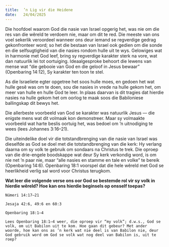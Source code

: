 ```yaml
---
title:  ’n Lig vir die Heidene
date:   24/04/2025
---
```


Die hoofdoel waarom God die nasie van Israel opgerig het, was nie om die res van die wêreld te verdoem nie, maar om dit te red. Die meeste van ons voel sekerlik veroordeel wanneer ons deur iemand se regverdige gedrag gekonfronteer word; so het die bestaan van Israel ook gedien om die sonde en die selfsugtigheid van die nasies rondom hulle uit te wys. Gelowiges wat in harmonie met God leef, bring sy regverdige karakter sterk na vore, wat dan natuurlik lei tot oortuiging. Ideaalgesproke behoort die lewens van mense wat “die gebooie van God en die geloof in Jesus bewaar” (Openbaring 14:12), Sy karakter ten toon te stel.

As die Israeliete egter opgetree het soos hulle moes, en gedoen het wat hulle gesê was om te doen, sou die nasies in vrede na hulle gekom het, om meer van hulle en hulle God te leer. In plaas daarvan is dit tragies dat hierdie nasies na hulle gekom het om oorlog te maak soos die Babiloniese ballingskap dit bewys het.

Die allerbeste voorbeeld van God se karakter was natuurlik Jesus — die enigste mens wat dit volmaak kon demonstreer. Maar sy volmaakte voorbeeld wat harte beslis oortuig het, was bedoel om ’n uitnodiging te wees (lees Johannes 3:16–21).

Die uiteindelike doel vir die totstandbrenging van die nasie van Israel was dieselfde as God se doel met die totstandbrenging van die kerk: Hy verlang daarna om sy volk te gebruik om sondaars na Christus te trek. Die oproep van die drie-engele boodskappe wat deur Sy kerk verkondig word, is om nie net ’n paar nie, maar “alle nasies en stamme en tale en volke” te bereik (Openbaring 14:6). Openbaring 18:1 voorspel dat die hele wêreld met God se heerlikheid verlig sal word voor Christus terugkom.

**Wat leer die volgende verse ons oor God se bestemde rol vir sy volk in hierdie wêreld? Hoe kan ons hierdie beginsels op onsself toepas?**

`Númeri 14:17–21`

`Jesaja 42:6, 49:6 en 60:3`

`Openbaring 18:1–4`

`Lees Openbaring 18:1–4 weer, die oproep vir “my volk”; d.w.s., God se volk, om uit Babilon uit te kom. Hoe gaan dit gebeur? Met ander woorde, hoe kan ons as ’n kerk wat nie deel is van Babilon nie, deur God gebruik word om God se volk wat nog deel van Babilon is, uit te roep?`